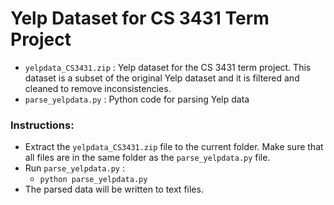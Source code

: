 # Yelp Dataset for CS 3431 Term Project

* `yelpdata_CS3431.zip` : Yelp dataset for the CS 3431 term project.  This dataset is a subset of the original Yelp dataset and it is filtered and cleaned to remove inconsistencies. 
* `parse_yelpdata.py` : Python code for parsing Yelp data

### Instructions:
* Extract the `yelpdata_CS3431.zip` file to the current folder. Make sure that all files are in the same folder as the `parse_yelpdata.py` file. 
* Run `parse_yelpdata.py` :
    * `python parse_yelpdata.py`
* The parsed data will be written to text files. 




